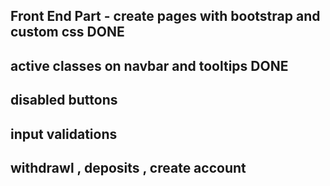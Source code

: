 ## Front End Part - create pages with bootstrap and custom css DONE

## active classes on navbar and tooltips DONE

## disabled buttons

## input validations

## withdrawl , deposits , create account
